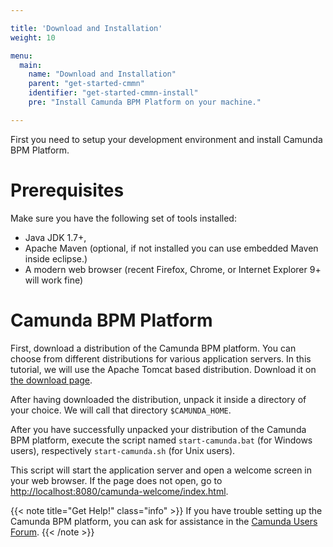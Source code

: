```yaml
---

title: 'Download and Installation'
weight: 10

menu:
  main:
    name: "Download and Installation"
    parent: "get-started-cmmn"
    identifier: "get-started-cmmn-install"
    pre: "Install Camunda BPM Platform on your machine."

---
```


First you need to setup your development environment and install Camunda BPM Platform.


# Prerequisites

Make sure you have the following set of tools installed:

* Java JDK 1.7+,
* Apache Maven (optional, if not installed you can use embedded Maven inside eclipse.)
* A modern web browser (recent Firefox, Chrome, or Internet Explorer 9+ will work fine)


# Camunda BPM Platform

First, download a distribution of the Camunda BPM platform. You can choose from different distributions for various application servers. In this tutorial, we will use the Apache Tomcat based distribution. Download it on [the download page](https://camunda.org/download).

After having downloaded the distribution, unpack it inside a directory of your choice. We will call that directory `$CAMUNDA_HOME`.

After you have successfully unpacked your distribution of the Camunda BPM platform, execute the script named `start-camunda.bat` (for Windows users), respectively `start-camunda.sh` (for Unix users).

This script will start the application server and open a welcome screen in your web browser. If the page does not open, go to [http://localhost:8080/camunda-welcome/index.html](http://localhost:8080/camunda-welcome/index.html).

{{< note title="Get Help!" class="info" >}}
If you have trouble setting up the Camunda BPM platform, you can ask for assistance in the [Camunda Users Forum](https://camunda.org/community/forum.html).
{{< /note >}}
